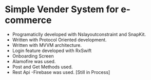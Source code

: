 # Simple Vender System for e-commerce
- Programaticlly developed with Nslayoutconstraint and SnapKit.
- Written with Protocol Oriented development.
- Written with MVVM architecture.
- Login feature developed with RxSwift
- Onboarding Screen
- Alamofire was used.
- Post and Get Methods used.
- Rest Api -Firebase was used.
[Still in Process]
